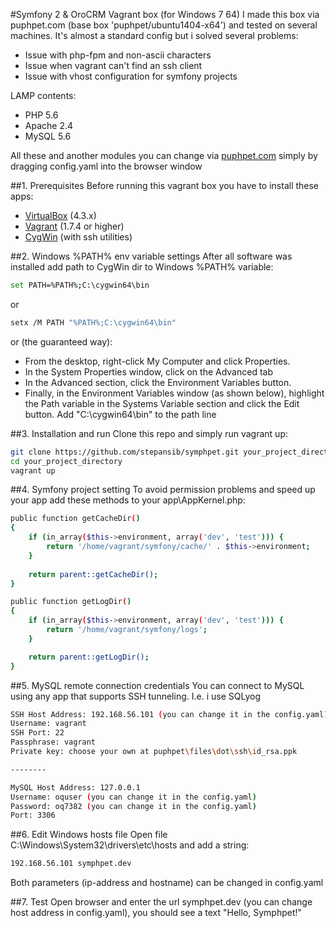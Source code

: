#Symfony 2 & OroCRM Vagrant box (for Windows 7 64)
I made this box via puphpet.com (base box 'puphpet/ubuntu1404-x64') and tested on several machines.
It's almost a standard config but i solved several problems:

 - Issue with php-fpm and non-ascii characters
 - Issue when vagrant can't find an ssh client
 - Issue with vhost configuration for symfony projects
 
LAMP contents:

 - PHP 5.6
 - Apache 2.4
 - MySQL 5.6
 
All these and another modules you can change via [puphpet.com](https://puphpet.com) simply by dragging config.yaml into the browser window
 
##1. Prerequisites
Before running this vagrant box you have to install these apps:

 - [VirtualBox](https://www.virtualbox.org/) (4.3.x)
 - [Vagrant](https://www.vagrantup.com/) (1.7.4 or higher)
 - [CygWin](https://www.cygwin.com) (with ssh utilities)

##2. Windows %PATH% env variable settings
After all software was installed add path to CygWin dir to Windows %PATH% variable:
```sh
set PATH=%PATH%;C:\cygwin64\bin
```
or 
```sh
setx /M PATH "%PATH%;C:\cygwin64\bin"
```
or (the guaranteed way):

 - From the desktop, right-click My Computer and click Properties.
 - In the System Properties window, click on the Advanced tab
 - In the Advanced section, click the Environment Variables button.
 - Finally, in the Environment Variables window (as shown below), highlight the Path variable in the Systems Variable section and click the Edit button. Add "C:\cygwin64\bin" to the path line
 
##3. Installation and run
Clone this repo and simply run vagrant up:
```sh
git clone https://github.com/stepansib/symphpet.git your_project_directory
cd your_project_directory
vagrant up
```

##4. Symfony project setting
To avoid permission problems and speed up your app add these methods to your app\AppKernel.php:
```sh
public function getCacheDir()
{
    if (in_array($this->environment, array('dev', 'test'))) {
        return '/home/vagrant/symfony/cache/' . $this->environment;
    }
	
    return parent::getCacheDir();
}

public function getLogDir()
{
    if (in_array($this->environment, array('dev', 'test'))) {
        return '/home/vagrant/symfony/logs';
    }

    return parent::getLogDir();
}
```

##5. MySQL remote connection credentials
You can connect to MySQL using any app that supports SSH tunneling. I.e. i use SQLyog

```sh
SSH Host Address: 192.168.56.101 (you can change it in the config.yaml)
Username: vagrant
SSH Port: 22
Passphrase: vagrant
Private key: choose your own at puphpet\files\dot\ssh\id_rsa.ppk 

--------

MySQL Host Address: 127.0.0.1
Username: oquser (you can change it in the config.yaml)
Password: oq7382 (you can change it in the config.yaml)
Port: 3306
```

##6. Edit Windows hosts file
Open file C:\Windows\System32\drivers\etc\hosts and add a string:
```sh
192.168.56.101 symphpet.dev
```
Both parameters (ip-address and hostname) can be changed in config.yaml

##7. Test
Open browser and enter the url symphpet.dev (you can change host address in config.yaml), you should see a text "Hello, Symphpet!"
